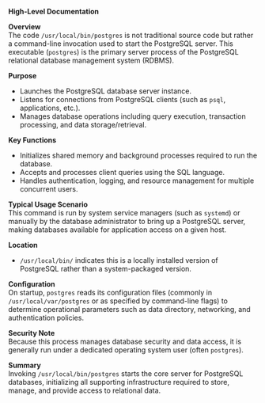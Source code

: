 **High-Level Documentation**

**Overview**  
The code `/usr/local/bin/postgres` is not traditional source code but rather a command-line invocation used to start the PostgreSQL server. This executable (`postgres`) is the primary server process of the PostgreSQL relational database management system (RDBMS).

**Purpose**  
- Launches the PostgreSQL database server instance.
- Listens for connections from PostgreSQL clients (such as `psql`, applications, etc.).
- Manages database operations including query execution, transaction processing, and data storage/retrieval.

**Key Functions**  
- Initializes shared memory and background processes required to run the database.
- Accepts and processes client queries using the SQL language.
- Handles authentication, logging, and resource management for multiple concurrent users.

**Typical Usage Scenario**  
This command is run by system service managers (such as `systemd`) or manually by the database administrator to bring up a PostgreSQL server, making databases available for application access on a given host.

**Location**  
- `/usr/local/bin/` indicates this is a locally installed version of PostgreSQL rather than a system-packaged version.

**Configuration**  
On startup, `postgres` reads its configuration files (commonly in `/usr/local/var/postgres` or as specified by command-line flags) to determine operational parameters such as data directory, networking, and authentication policies.

**Security Note**  
Because this process manages database security and data access, it is generally run under a dedicated operating system user (often `postgres`).

**Summary**  
Invoking `/usr/local/bin/postgres` starts the core server for PostgreSQL databases, initializing all supporting infrastructure required to store, manage, and provide access to relational data.